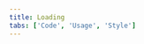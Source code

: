 ```yaml
---
title: Loading
tabs: ['Code', 'Usage', 'Style']
---
```




<component 
    name="Loading"
    component="loading" 
    variation="loading"
    experimental="true"
    >
</component>
<component 
    name=" Experimental Loading"
    component="loading" 
    variation="loading--small"
    experimental="true"
    >
</component>
<component-docs component="loading" experimental="true"></component-docs>
